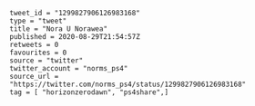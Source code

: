```
tweet_id = "1299827906126983168"
type = "tweet"
title = "Nora U Norawea"
published = 2020-08-29T21:54:57Z
retweets = 0
favourites = 0
source = "twitter"
twitter_account = "norms_ps4"
source_url = "https://twitter.com/norms_ps4/status/1299827906126983168"
tag = [ "horizonzerodawn", "ps4share",]
```

<p class='image'><img src='https://mnf.m17s.net/2020/08/29/Egnql4AXgAEI-6s.jpg' alt=''></p>

